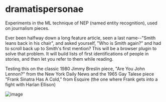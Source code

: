 # dramatispersonae

Experiments in the ML technique of NEP (named entity recognition), used on journalism pieces. 

Ever been halfway down a long feature article, seen a last name--"Smith leans back in his chair", and asked yourself, "Who is Smith again?" and had to scroll back up to Smith's first mention? This will be a browser plugin to solve that problem. It will build lists of first identifications of people in stories, and then let you refer to them while reading.

Testing this on the classic 1980 Jimmy Breslin piece, "Are You John Lennon?" from the New York Daily News and the 1965 Gay Talese piece "Frank Sinatra Has A Cold," from Esquire (the one where Frank gets into a fight with Harlan Ellison)

![image](https://user-images.githubusercontent.com/748214/153408595-f758c18d-de3b-4aa0-98a6-430117562e2c.png)
